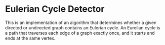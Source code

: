 # Eulerian Cycle Detector

This is an implementation of an algorithm that determines whether a given directed or undirected graph contains an Eulerian cycle. 
An Eurelian cycle is a path that traverses each edge of a graph exactly once, and it starts and ends at the same vertex.
